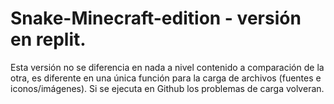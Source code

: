 # Snake-Minecraft-edition - versión en replit.
Esta versión no se diferencia en nada a nivel contenido a comparación de la otra, es diferente en una única función para la carga de archivos (fuentes e iconos/imágenes). Si se ejecuta en Github los problemas de carga volveran.
